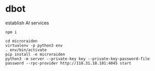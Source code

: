 # dbot
establish AI services

~~~
npm i

cd microraiden
virtualenv -p python3 env
. env/bin/activate
pip install -e microraiden
python3 -m server --private-key key --private-key-password-file password --rpc-provider http://118.31.18.101:4045 start
~~~

